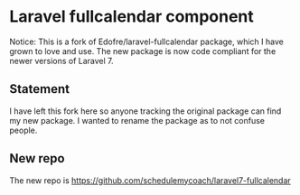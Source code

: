 # Laravel fullcalendar component
Notice: This is a fork of  Edofre/laravel-fullcalendar package, which I have grown to love and use. The new package is now code compliant for the newer versions of Laravel 7. 
## Statement
I have left this fork here so anyone tracking the original package can find my new package. I wanted to rename the package as to not confuse people.
## New repo
The new repo is https://github.com/schedulemycoach/laravel7-fullcalendar